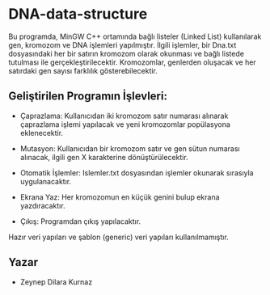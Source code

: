 # DNA-data-structure

Bu programda, MinGW C++ ortamında bağlı listeler (Linked List) kullanılarak gen, kromozom ve DNA işlemleri yapılmıştır. İlgili işlemler, bir Dna.txt dosyasındaki her bir satırın kromozom olarak okunması ve bağlı listede tutulması ile gerçekleştirilecektir. Kromozomlar, genlerden oluşacak ve her satırdaki gen sayısı farklılık gösterebilecektir.


## Geliştirilen Programın İşlevleri:

- Çaprazlama:
Kullanıcıdan iki kromozom satır numarası alınarak çaprazlama işlemi yapılacak ve yeni kromozomlar popülasyona eklenecektir.

- Mutasyon:
Kullanıcıdan bir kromozom satır ve gen sütun numarası alınacak, ilgili gen X karakterine dönüştürülecektir.

- Otomatik İşlemler:
Islemler.txt dosyasından işlemler okunarak sırasıyla uygulanacaktır.

- Ekrana Yaz:
Her kromozomun en küçük genini bulup ekrana yazdıracaktır.

- Çıkış:
Programdan çıkış yapılacaktır.

Hazır veri yapıları ve şablon (generic) veri yapıları kullanılmamıştır.

## Yazar
- Zeynep Dilara Kurnaz
